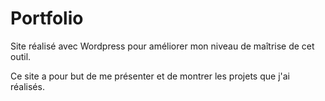 # Portfolio

Site réalisé avec Wordpress pour améliorer mon niveau de maîtrise de cet outil.

Ce site a pour but de me présenter et de montrer les projets que j'ai réalisés.
